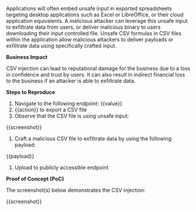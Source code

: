 Applications will often embed unsafe input in exported spreadsheets targeting desktop applications such as Excel or LibreOffice, or their cloud application equivalents. A malicious attacker can leverage this unsafe input to exfiltrate data from users, or deliver malicious binary to users downloading their input controlled file. Unsafe CSV formulas in CSV files within the application allow malicious attackers to deliver payloads or exfiltrate data using specifically crafted input.

**Business Impact**

CSV injection can lead to reputational damage for the business due to a loss in confidence and trust by users. It can also result in indirect financial loss to the business if an attacker is able to exfiltrate data.

**Steps to Reproduce**

1. Navigate to the following endpoint: {{value}}
1. {{action}} to export a CSV file
1. Observe that the CSV file is using unsafe input:

{{screenshot}}

1. Craft a malicious CSV file to exfiltrate data by using the following payload:

{{payload}}

1. Upload to publicly accessible endpoint

**Proof of Concept (PoC)**

The screenshot(s) below demonstrates the CSV injection:

{{screenshot}}

